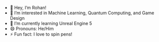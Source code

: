 - 👋 Hey, I’m Rohan!
- 👀 I’m interested in Machine Learning, Quantum Computing, and Game Design
- 🌱 I’m currently learning Unreal Engine 5
- 😄 Pronouns: He/Him
- ⚡ Fun fact: I love to spin pens!

<!---
RohanCKat/RohanCKat is a ✨ special ✨ repository because its `README.md` (this file) appears on your GitHub profile.
You can click the Preview link to take a look at your changes.
--->
